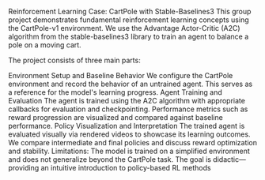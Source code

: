 Reinforcement Learning Case:
CartPole with Stable-Baselines3
This group project demonstrates fundamental reinforcement learning concepts using the CartPole-v1 environment. We use the Advantage Actor-Critic (A2C) algorithm from the stable-baselines3 library to train an agent to balance a pole on a moving cart.

The project consists of three main parts:

Environment Setup and Baseline Behavior
We configure the CartPole environment and record the behavior of an untrained agent. This serves as a reference for the model's learning progress.
Agent Training and Evaluation
The agent is trained using the A2C algorithm with appropriate callbacks for evaluation and checkpointing. Performance metrics such as reward progression are visualized and compared against baseline performance.
Policy Visualization and Interpretation
The trained agent is evaluated visually via rendered videos to showcase its learning outcomes. We compare intermediate and final policies and discuss reward optimization and stability.
Limitations: The model is trained on a simplified environment and does not generalize beyond the CartPole task. The goal is didactic—providing an intuitive introduction to policy-based RL methods
